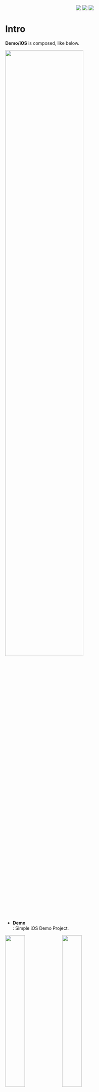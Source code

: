 <div align = "center">
  <img src="https://img.shields.io/badge/iOS-13.0-0099FF?style=flat" />
  <img src="https://img.shields.io/badge/Swift-5-fb4e22?style=flat" />
  <img src="https://img.shields.io/badge/TFLite-2.4.2-BF53FF?style=flat" />
</div>

# Intro

 __Demo/iOS__ is composed, like below.

<img src="https://user-images.githubusercontent.com/17686601/140548368-8d4437fe-861f-46d4-bbea-eed3f4d8365e.png" width="70%"/>

- __Demo__<br />
: Simple iOS Demo Project.

<div class="images-container">
  <img src="https://user-images.githubusercontent.com/17686601/140615200-7863ae9f-bcd7-433f-ab3a-317af9bdd530.jpg" width="35%"/>
  <img src="https://user-images.githubusercontent.com/17686601/140615206-3cb485d0-ee1c-41d7-9b27-15279cb0c612.jpg" width="35%"/>
</div>
<br />

- __BlurDiscriminatorKit__<br />
: Deep-Learning Based Framework. For inference image, use a TFLite(libtensorflow-lite.a, static library).

<br/>

# Usage

- __build BlurDiscriminatorKit.xcframework__
1) in `./BlurDiscriminatorKit`, execute `sh build_blurDiscriminator.sh` in terminal.
2) after building BlurDiscriminatorKit.xcframework, BlurDiscriminatorKit.xcframework will be generated in `./BlurDiscriminatorKit/built_xcframework`

<br/>
<br/>

- __add BlurDiscriminatorKit.xcframework in Xcode Project.__

1) add BlurDiscriminatorKit.xcframework in `Embed Frameworks` and TFLite model.

<img src="https://user-images.githubusercontent.com/17686601/144717621-8c6fdde5-5291-4225-a51c-78d3be0da8b9.png" width="70%"/><br />

2) When you initialize a BlurDiscriminator, You have to pass the path that specify model location. In my case, I locate the model in App main bundle.

<img src="https://user-images.githubusercontent.com/17686601/144718182-e8fb1ca8-0377-4967-af8c-4f0d0113226f.png" width="70%"/><br />

You can download a model, [model directory](https://github.com/syjdev/BlurDiscriminator/tree/feature/master/model).
